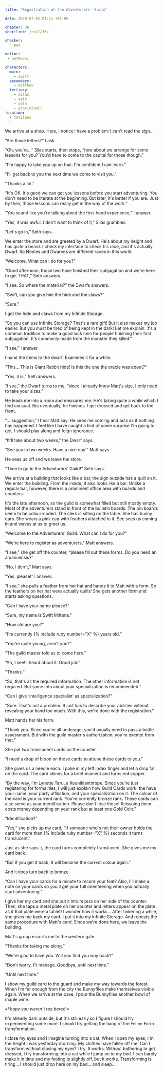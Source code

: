```yaml
---
title: "Registration at the Adventurers' Guild"

date: 2020-02-05 01:11 +01:00

chapter: 30
shortlink: /cd/1/30/

checker:
  - pwa

editor:
 - notKeoni

characters:
  main:
    - swift
  secondary:
    - matthew
  tertiary:
    - silas
    - sain
    - seth
    - glorindamli
location:
  - tatilans
---
```

We arrive at a shop. Here, I notice I have a problem: I can't read the sign…

“Are those letters?” I ask.

“Oh, you're…” Silas starts, then stops, “how about we arrange for some lessons for you?
You'd have to come to the capital for those though.”

“I'm happy to take you up on that.
I'm confident I can learn.”

“I'll get back to you the next time we come to visit you.”

“Thanks a lot.”

“It's OK. It's good we can get you lessons before you start adventuring.
You don't need to be literate at the beginning.
But later, it's better if you are.
Just by then, those lessons can really get in the way of the work.”

“You sound like you're talking about the first-hand experience,” I answer.

“Yes, it was awful. I don't want to think of it,” Silas grumbles.

“Let's go in,” Seth says.

We enter the store and are greeted by a Dwarf.
He's about my height and has quite a beard.
I check my interface to check his race, and it's actually Dwarf.
So Neotes and Dwarves are different races in this world.

“Welcome. What can I do for you?”

“Good afternoon, those two have finished their subjugation and we're here to get THAT,” Seth answers.

“I see. So where the material?” the Dwarfs answers.

“Swift, can you give him the hide and the claws?”

“Sure.”

I get the hide and claws from my Infinite Storage.

“So you can use Infinite Storage? That's a rare gift!
But it also makes my job easier. But you must be tired of being kept in the dark!
Let me explain: it's a common tradition to make a good luck item for people finishing their first subjugation.
It's commonly made from the monster they killed.”

“I see,” I answer.

I hand the items to the dwarf. Examines it for a while.

“This… This is Giant Rabbit hide! Is this the one the oracle was about?”

“Yes, it is,” Seth answers.

“I see,” the Dwarf turns to me, “since I already know Matt's size, I only need to take your sizes.”

He leads me into a room and measures me.
He's taking quite a while which I find unusual.
But eventually, he finishes. I get dressed and get back to the front.

“… suggestion,” I hear Matt say.
He sees me coming and acts as if nothing has happened.
I feel like I have caught a hint of some surprise I'm going to get.
I should play along and feign ignorance.

“It'll take about two weeks,” the Dwarf says.

“See you in two weeks. Have a nice day!” Matt says.

He sees us off and we leave the store.

“Time to go to the Adventurers' Guild!” Seth says.

We arrive at a building that looks like a bar, the sign outside has a quill on it.
We enter the building.
From the inside, it also looks like a bar.
Unlike a regular bar, however, there is a prominent office area with boards and counters.

It's the late afternoon, so the guild is somewhat filled but still mostly empty.
Most of the adventurers stand in front of the bulletin boards.
The pin boards seem to be colour-coded.
The clerk is sitting on the table.
She has bunny ears.
She wears a pink cap with feathers attached to it.
See sees us coming in and waves at us to greet us.

“Welcome to the Adventurers' Guild. What can I do for you?”

“We're here to register as adventurers,” Matt answers.

“I see,” she get off the counter, “please fill out these forms. Do you need an amanuensis?”

“No, I don't,” Matt says.

“Yes, please!” I answer.

“I see,” she pulls a feather from her hat and hands it to Matt with a form.
So the feathers on her hat were actually quills!
She gets another form and starts asking questions.

“Can I have your name please?”

“Sure, my name is Swift Mittens.”

“How old are you?”

“I'm currently {% include ruby number="X" %} years old.”

“You're quite young, aren't you?”

“The guild master told us to come here.”

“Ah, I see! I heard about it. Good job!”

“Thanks.”

“So, that's all the required information.
The other information is not required.
But some info about your specialization is recommended.”

“Can I give ‘intelligence specialist’ as specialization?”

“Sure. That's not a problem.
It just has to describe your abilities without revealing your hand too much.
With this, we're done with the registration.”

Matt hands her his form.

“Thank you. Since you're all underage, you'd usually need to pass a battle assessment.
But with the guild master's authorization, you're exempt from that.”

She put two translucent cards on the counter.

“I need a drop of blood on those cards to attune these cards to you.”

She gives us a needle each. I poke in my left index finger and let a drop fall on the card.
The card shines for a brief moment and turns red copper.

“By the way, I'm Lynette Taru, a Kouniklanthrope.
Since you're just registering for formalities, I will just explain how Guild Cards work: the have your name, your party affiliation, and your specialization on it.
The colour of the card is your current rank.
You're currently bronze rank.
These cards can also serve as your identification.
Please don't lose those!
Reissuing them costs money depending on your rank but at least one Gold Coin.”

“Identification?”

“Yes,” she picks up my card, “if someone who's not their owner holds the card for more than
{% include ruby number="X" %} seconds it turns translucent.”

Just as she says it, the card turns completely translucent. She gives me my card back.

“But if you get it back, it will become the correct colour again.”

And it does turn back to bronze.

“Can I have your cards for a minute to record your feat?
Also, I'll make a note on your cards so you'll get your full orienteering when you actually start adventuring.”

I give her my card and she put it into recess on her side of the counter.
Then, she taps a metal plate on her counter and letters appear on the plate as if that plate were a tablet!
I wonder how it works…
After tinkering a while, she gives me back my card.
I put it into my Infinite Storage.
And repeats the same procedure with Matt's card.
Since we're done here, we leave the building.

Matt's group escorts me to the western gate.

“Thanks for taking me along.”

“We're glad to have you. Will you find you way back?”

“Don't worry, I'll manage. Goodbye, until next time.”

“Until next time.”

I show my guild card to the guard and make my way towards the forest.
When I'm far enough from the city the Bunnyflies make themselves visible again.
When we arrive at the cave, I pour the Bunnyflies another bowl of maple wine.

*«I hope you weren't too bored.»*

It's already dark outside, but it's still early so I figure I should try experimenting some more.
I should try getting the hang of the Feline Form transformation.

I close my eyes and I imagine turning into a cat.
When I open my eyes, I'm the height I was yesterday morning.
My clothes have fallen off me.
Can I transform without closing my eyes?
I try. It works.
Without bothering to get dressed, I try transforming into a cat while I jump on to my bed.
I can barely make it in time and my footing is slightly off, but it works.
Transforming is tiring... I should just drop here on my bed… and sleep…
